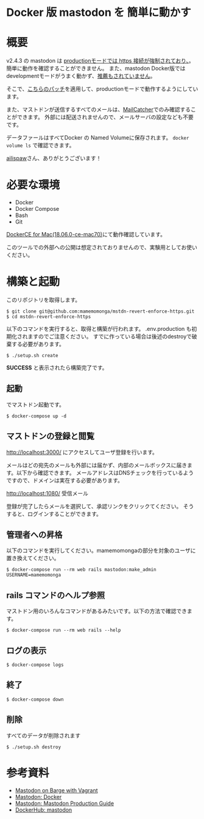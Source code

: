# Docker 版 mastodon を 簡単に動かす

# 概要

v2.4.3 の mastodon は [productionモードでは https 接続が強制されており、](https://github.com/tootsuite/mastodon/blob/v2.4.3/.env.production.sample#L22)。簡単に動作を確認することができません。
また、mastodon Docker版では developmentモードがうまく動かず、[推薦もされていません](https://github.com/tootsuite/documentation/blob/master/Running-Mastodon/Development-guide.md)。

そこで、[こちらのパッチ](https://github.com/ailispaw/mastodon-barge/tree/master/patches)を適用して、productionモードで動作するようにしています。

また、マストドンが送信するすべてのメールは、[MailCatcher](https://mailcatcher.me)でのみ確認することができます。
外部には配送されませんので、メールサーバの設定なども不要です。

データファールはすべてDocker の Named Volumeに保存されます。 `docker volume ls` で確認できます。

[ailispaw](https://github.com/ailispaw)さん、ありがとうございます！

# 必要な環境

* Docker
* Docker Compose
* Bash
* Git

[DockerCE for Mac(18.06.0-ce-mac70)](https://store.docker.com/editions/community/docker-ce-desktop-mac)にて動作確認しています。

このツールでの外部への公開は想定されておりませんので、実験用としてお使いください。

# 構築と起動

このリポジトリを取得します。

	$ git clone git@github.com:mamemomonga/mstdn-revert-enforce-https.git
	$ cd mstdn-revert-enforce-https

以下のコマンドを実行すると、取得と構築が行われます。
.env.production も初期化されますのでご注意ください。
すでに作っている場合は後述のdestroyで破棄する必要があります。

	$ ./setup.sh create

**SUCCESS** と表示されたら構築完了です。

## 起動

でマストドン起動です。

	$ docker-compose up -d

## マストドンの登録と閲覧

[http://localhost:3000/](http://localhost:3000/) にアクセスしてユーザ登録を行います。

メールはどの宛先のメールも外部には届かず、内部のメールボックスに届きます。以下から確認できます。
メールアドレスはDNSチェックを行っているようですので、ドメインは実在する必要があります。

[http://localhost:1080/](http://localhost:1080/) 受信メール


登録が完了したらメールを選択して、承認リンクをクリックてください。
そうすると、ログインすることができます。

## 管理者への昇格

以下のコマンドを実行してください。mamemomongaの部分を対象のユーザに置き換えてください。

	$ docker-compose run --rm web rails mastodon:make_admin USERNAME=mamemomonga

## rails コマンドのヘルプ参照

マストドン用のいろんなコマンドがあるみたいです。以下の方法で確認できます。

	$ docker-compose run --rm web rails --help

## ログの表示

	$ docker-compose logs

## 終了

	$ docker-compose down

## 削除

すべてのデータが削除されます

	$ ./setup.sh destroy

# 参考資料

* [Mastodon on Barge with Vagrant](https://github.com/ailispaw/mastodon-barge)
* [Mastodon: Docker](https://github.com/tootsuite/documentation/blob/master/Running-Mastodon/Docker-Guide.md)
* [Mastodon: Mastodon Production Guide](https://github.com/tootsuite/documentation/blob/master/Running-Mastodon/Production-guide.md)
* [DockerHub: mastodon](https://hub.docker.com/r/gargron/mastodon/)

